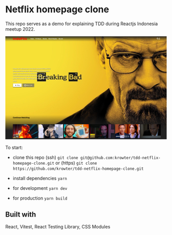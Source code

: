 # Netflix homepage clone

This repo serves as a demo for explaining TDD during Reactjs Indonesia meetup 2022.

![web preview](./readme-assets/preview.png)

To start:
- clone this repo (ssh)
`git clone git@github.com:krowter/tdd-netflix-homepage-clone.git`
or (https)
`git clone https://github.com/krowter/tdd-netflix-homepage-clone.git`

- install dependencies
`yarn`

- for development
`yarn dev`

- for production
`yarn build`


## Built with

React, Vitest, React Testing Library, CSS Modules